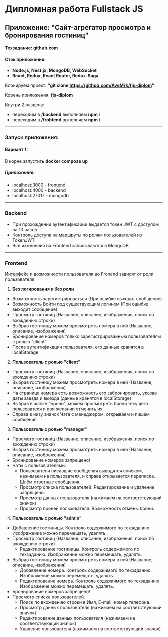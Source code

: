 # Дипломная работа Fullstack JS

## Приложение: "Cайт-агрегатор просмотра и бронирования гостиниц"

#### Техзадание: [github.com](https://github.com/netology-code/fjs-diplom/blob/main/README.md#12-%D0%BC%D0%BE%D0%B4%D1%83%D0%BB%D1%8C-%D0%B3%D0%BE%D1%81%D1%82%D0%B8%D0%BD%D0%B8%D1%86%D1%8B)


#### Стэк приложения:
  
  - **Node.js, Nest.jx, MongoDB, WebSocket**
  - **React, Redux, React Router, Redux-Saga**

  Клонируем проект: **"git clone https://github.com/AveMrk/fjs-diplom"**

  Корень приложения: **fjs-diplom**
  
  Внутри 2 раздела:
  - переходим в **/backend** выполняем **npm i**
  - переходим в **/frobtend** выполняем **npm i**
  
-----

### Запуск приложения:
  
  #### Вариант 1:
  
  В корне запустить **docker compose up**
  
  ##### Приложение:

  - localhost:3000 - frontend
  - localhost:4000 - backend
  - localhost:27017 - mongodb

-----

### Backend
- При прохождении аутентификации выдается токен JWT с доступом на 10 часов
- Контроль доступа на маршруты по ролям пользователей из TokenJWT
- Все изменения на Frontend записываются в MongoDB

-----

### Frontend
Интерфейс и возможности пользователя во Fronend зависят от роли пользователя.

1. **Без логирования и без роли**
  - Возможность зарегистрироваться (При ошибке выходит сообщение)
  - Возможность Войти под существующим логином  (При ошибке выходит сообщение)
  - Просмотр гостиниц (Название, описание, изображения, поиск по вхождению строки)
  - Выбрав гостиницу можем просмотреть номера в ней  (Название, описание, изображения)
  - Бронирование номеров только зарегистрированным пользователям с ролью "client"
  - После аутентификации пользователя, его данные хранятся в localStorage

2. **Пользователь с ролью "client"**
  - Просмотр гостиниц (Название, описание, изображения, поиск по вхождению строки)
  - Выбрав гостиницу можем просмотреть номера в ней (Название, описание, изображения)
  - На странице номера есть возможность его забронировать, указав даты заезда и выезда (данные хранятся в localStorage) 
  - Выбрав в шапке "Брони", можем просмотреть брони текущего пользователя и при желании отменить их.
  - Справа в низу значок Чата с менеджером, открываем и пишем сообщения

3. **Пользователь с ролью "manager"**
  - Просмотр гостиниц (Название, описание, изображения, поиск по вхождению строки)
  - Выбрав гостиницу можем просмотреть номера в ней  (Название, описание, изображения)
  - Бронирование номеров запрещено!
  - Чаты с пользов  ателями:
    - Пользователи писавшие сообщения выводятся списком, нажимаем на пользователя, и справа открывается переписка. Шлём ответные сообщения.
    - Просмотр списка пользователей. Редактирование и удаление запрещено.
    - Просмотр данных пользователя (нажимаем на соответствующий значок)
    - Просмотр броней пользователя. Возможность отмены брони.

4. **Пользователь с ролью "admin"**
  - Добавление гостиницы. Контроль содержимого по техзаданию. Изображение можно перемещать, удалять.
  - Просмотр гостиниц (Название, описание, изображения, поиск по вхождению строки)
    - Редактирование гостиницы. Контроль содержимого по техзаданию. Изображение можно перемещать, удалять.
  - Выбрав гостиницу можем просмотреть номера в ней  (Название, описание, изображения)
    - Добавление номера. Контроль содержимого по техзаданию. Изображение можно перемещать, удалять.
    - Редактирование номера. Контроль содержимого по техзаданию. Изображение можно перемещать, удалять.
  - Бронирование номеров запрещено!
  - Просмотр списка пользователей.
    - Поиск по вхождению строки в Имя, E-mail, номер телефона.
    - Просмотр данных пользователя (нажимаем на соответствующий значок)
    - Редактирование данных пользователя (нажимаем на соответствующий значок)
    - Удаление пользователя (нажимаем на соответствующий значок)

      



